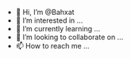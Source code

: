 - 👋 Hi, I’m @Bahxat
- 👀 I’m interested in ...
- 🌱 I’m currently learning ...
- 💞️ I’m looking to collaborate on ...
- 📫 How to reach me ...

<!---
Bahxat/Bahxat is a ✨ special ✨ repository because its `README.md` (this file) appears on your GitHub profile.
You can click the Preview link to take a look at your changes.
--->
